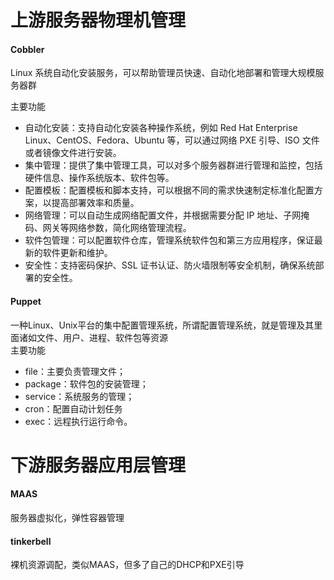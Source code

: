 上游服务器物理机管理
===============
#### Cobbler 
Linux 系统自动化安装服务，可以帮助管理员快速、自动化地部署和管理大规模服务器群  

主要功能  
- 自动化安装：支持自动化安装各种操作系统，例如 Red Hat Enterprise Linux、CentOS、Fedora、Ubuntu 等，可以通过网络 PXE 引导、ISO 文件或者镜像文件进行安装。
- 集中管理：提供了集中管理工具，可以对多个服务器群进行管理和监控，包括硬件信息、操作系统版本、软件包等。
- 配置模板：配置模板和脚本支持，可以根据不同的需求快速制定标准化配置方案，以提高部署效率和质量。
- 网络管理：可以自动生成网络配置文件，并根据需要分配 IP 地址、子网掩码、网关等网络参数，简化网络管理流程。
- 软件包管理：可以配置软件仓库，管理系统软件包和第三方应用程序，保证最新的软件更新和维护。
- 安全性：支持密码保护、SSL 证书认证、防火墙限制等安全机制，确保系统部署的安全性。


#### Puppet
一种Linux、Unix平台的集中配置管理系统，所谓配置管理系统，就是管理及其里面诸如文件、用户、进程、软件包等资源  
主要功能  
- file：主要负责管理文件；
- package：软件包的安装管理；
- service：系统服务的管理；
- cron：配置自动计划任务
- exec：远程执行运行命令。


下游服务器应用层管理
===============
#### MAAS 
服务器虚拟化，弹性容器管理


#### tinkerbell
裸机资源调配，类似MAAS，但多了自己的DHCP和PXE引导